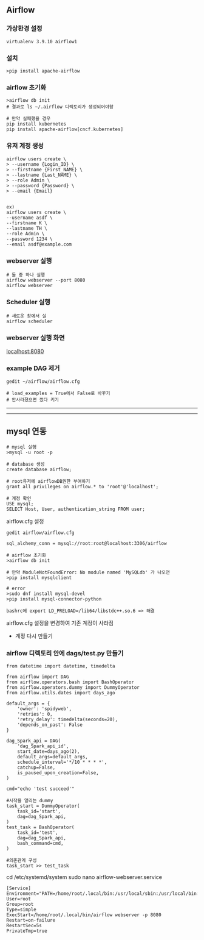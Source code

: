 ## Airflow

### 가상환경 설정
```
virtualenv 3.9.10 airflow1
```

### 설치
```
>pip install apache-airflow
```

### airflow 초기화
```
>airflow db init
# 결과로 ls ~/.airflow 디렉토리가 생성되어야함

# 만약 실패했을 경우
pip install kubernetes
pip install apache-airflow[cncf.kubernetes]
```

### 유저 계정 생성

```
airflow users create \ 
> --username {Login_ID} \
> --firstname {First_NAME} \ 
> --lastname {Last_NAME} \
> --role Admin \ 
> --password {Password} \
> --email {Email}


ex)
airflow users create \
--username asdf \
--firstname K \
--lastname TH \
--role Admin \
--password 1234 \
--email asdf@example.com

```

### webserver 실행
```
# 둘 중 하나 실행
airflow webserver --port 8080
airflow webserver
```

### Scheduler 실행
```
# 새로운 창에서 실
airflow scheduler
```

### webserver 실행 화면
<localhost:8080>

### example DAG 제거
```
gedit ~/airflow/airflow.cfg
```
```
# load_examples = True에서 False로 바꾸기
# 안사라졌으면 껐다 키기
```
--- 
---
## mysql 연동
```
# mysql 실행
>mysql -u root -p

# database 생성
create database airflow;

# root유저에 airflowDB권한 부여하기
grant all privileges on airflow.* to 'root'@'localhost';

# 계정 확인
USE mysql;
SELECT Host, User, authentication_string FROM user;
```

airflow.cfg 설정
```
gedit airflow/airflow.cfg
```
```
sql_alchemy_conn = mysql://root:root@localhost:3306/airflow
```

```
# airflow 초기화
>airflow db init

# 만약 ModuleNotFoundError: No module named 'MySQLdb' 가 나오면
>pip install mysqlclient

# error 
>sudo dnf install mysql-devel
>pip install mysql-connector-python

bashrc에 export LD_PRELOAD=/lib64/libstdc++.so.6 => 해결
```

airflow.cfg 설정을 변경하여 기존 계정이 사라짐 
- 계정 다시 만들기

### airflow 디렉토리 안에 dags/test.py 만들기
```
from datetime import datetime, timedelta

from airflow import DAG
from airflow.operators.bash import BashOperator
from airflow.operators.dummy import DummyOperator
from airflow.utils.dates import days_ago

default_args = {
    'owner': 'spidyweb',
    'retries': 0,
    'retry_delay': timedelta(seconds=20),
    'depends_on_past': False
}

dag_Spark_api = DAG(
    'dag_Spark_api_id',
    start_date=days_ago(2),
    default_args=default_args,
    schedule_interval='*/10 * * * *',
    catchup=False,
    is_paused_upon_creation=False,
)

cmd="echo 'test succeed'"

#시작을 알리는 dummy
task_start = DummyOperator(
    task_id='start',
    dag=dag_Spark_api,
)
test_task = BashOperator(
    task_id='test',
    dag=dag_Spark_api,
    bash_command=cmd,
)

#의존관계 구성
task_start >> test_task
```

cd /etc/systemd/system
sudo nano airflow-webserver.service
```
[Service]
Environment="PATH=/home/root/.local/bin:/usr/local/sbin:/usr/local/bin:/usr/sbin:/usr/bin:/sbin:/bin"
User=root
Group=root
Type=simple
ExecStart=/home/root/.local/bin/airflow webserver -p 8080
Restart=on-failure
RestartSec=5s
PrivateTmp=true
```
